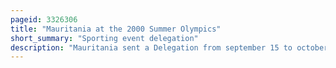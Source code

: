 ```yaml
---
pageid: 3326306
title: "Mauritania at the 2000 Summer Olympics"
short_summary: "Sporting event delegation"
description: "Mauritania sent a Delegation from september 15 to october 1 2000 to compete at the Summer Olympics 2000 in Sydney Australia. This was the fifth Time the african Nation competed at the Olympics in Summer. The mauritanian Delegation consisted of two Track and Field Athletes fatou Dieng mohamed ould bidjel and sidi mohamed. No One has advanced beyond the first Round of their respective Events."
---
```

